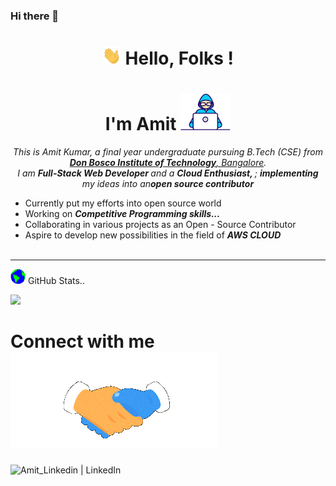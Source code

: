 ### Hi there 👋
<h1 align="center"><img src="https://github.com/Harshita248/Harshita248/blob/main/Assets/Hi.gif" width="30px">   Hello, Folks !  
<br>
<h1 align="center">I'm Amit <img src="https://github.com/Harshita248/Harshita248/blob/main/Assets/Developer.gif" width="80px">
</h1>

<p align="center">
  <em>
    This is Amit Kumar, a final year undergraduate pursuing B.Tech (CSE) from <a href="https://www.dbit.co.in"> <b>Don Bosco Institute of Technology</b>, Bangalore</a>. <br>
    I am <b>Full-Stack Web Developer  </b>   and a <b>Cloud Enthusiast, </b>;
    <b>implementing</b> my ideas into an<b>open source contributor </b>
  </em>
</p>



- Currently put my efforts into open source world 
-  Working on **_Competitive Programming skills..._**
-  Collaborating in various projects as an Open - Source Contributor
- Aspire to develop new possibilities in the field of **_AWS CLOUD_**
<br><br>

<hr>




<img src="https://raw.githubusercontent.com/Harshita248/Harshita248/main/Assets/Earth.gif" width="24px"> GitHub Stats..



<img src="https://github-readme-stats.vercel.app/api?username=amitak786&&show_icons=true&title_color=ffffff&icon_color=bb2acf&text_color=daf7dc&bg_color=151515">



# Connect with me <img src="https://raw.githubusercontent.com/Harshita248/Harshita248/main/Assets/Handshake.gif">

[<img align="left" alt="Amit_Linkedin | LinkedIn" height="30px" src="https://www.flaticon.com/svg/static/icons/svg/725/725337.svg"/>](https://www.linkedin.com/in/amit-kumar345)

